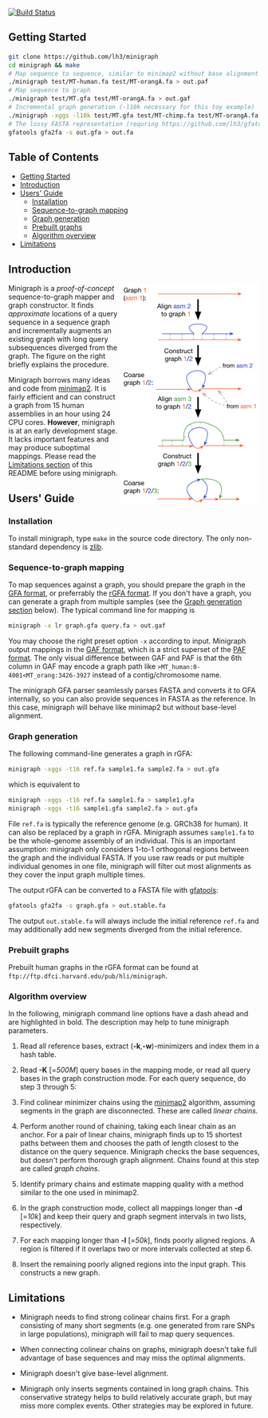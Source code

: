 [![Build Status](https://travis-ci.org/lh3/minigraph.svg?branch=master)](https://travis-ci.org/lh3/minigraph)
## <a name="started"></a>Getting Started

```sh
git clone https://github.com/lh3/minigraph
cd minigraph && make
# Map sequence to sequence, similar to minimap2 without base alignment
./minigraph test/MT-human.fa test/MT-orangA.fa > out.paf
# Map sequence to graph
./minigraph test/MT.gfa test/MT-orangA.fa > out.gaf
# Incremental graph generation (-l10k necessary for this toy example)
./minigraph -xggs -l10k test/MT.gfa test/MT-chimp.fa test/MT-orangA.fa > out.gfa
# The lossy FASTA representation (requring https://github.com/lh3/gfatools)
gfatools gfa2fa -s out.gfa > out.fa
```

## Table of Contents

- [Getting Started](#started)
- [Introduction](#intro)
- [Users' Guide](#uguide)
  - [Installation](#install)
  - [Sequence-to-graph mapping](#map)
  - [Graph generation](#ggen)
  - [Prebuilt graphs](#prebuilt)
  - [Algorithm overview](#algo)
- [Limitations](#limit)

## <a name="intro"></a>Introduction

<img align="right" width="278" src="doc/example1.png"/>

Minigraph is a *proof-of-concept* sequence-to-graph mapper and graph
constructor. It finds *approximate* locations of a query sequence in a sequence
graph and incrementally augments an existing graph with long query subsequences
diverged from the graph. The figure on the right briefly explains the procedure.

Minigraph borrows many ideas and code from [minimap2][minimap2]. It is fairly
efficient and can construct a graph from 15 human assemblies in an hour using
24 CPU cores. **However**, minigraph is at an early development stage. It lacks
important features and may produce suboptimal mappings. Please read the
[Limitations section](#limit) of this README before using minigraph.

## <a name="uguide"></a>Users' Guide

### <a name="install"></a>Installation

To install minigraph, type `make` in the source code directory. The only
non-standard dependency is [zlib][zlib].

### <a name="map"></a>Sequence-to-graph mapping

To map sequences against a graph, you should prepare the graph in the [GFA
format][gfa1], or preferrably the [rGFA format][rgfa]. If you don't have
a graph, you can generate a graph from multiple samples (see the [Graph
generation section](#ggen) below). The typical command line for mapping is
```sh
minigraph -x lr graph.gfa query.fa > out.gaf
```
You may choose the right preset option `-x` according to input. Minigraph
output mappings in the [GAF format][gaf], which is a strict superset of the
[PAF format][paf]. The only visual difference between GAF and PAF is that the
6th column in GAF may encode a graph path like
`>MT_human:0-4001<MT_orang:3426-3927` instead of a contig/chromosome name.

The minigraph GFA parser seamlessly parses FASTA and converts it to GFA
internally, so you can also provide sequences in FASTA as the reference. In
this case, minigraph will behave like minimap2 but without base-level
alignment.

### <a name="ggen"></a>Graph generation

The following command-line generates a graph in rGFA:
```sh
minigraph -xggs -t16 ref.fa sample1.fa sample2.fa > out.gfa
```
which is equivalent to
```sh
minigraph -xggs -t16 ref.fa sample1.fa > sample1.gfa
minigraph -xggs -t16 sample1.gfa sample2.fa > out.gfa
```
File `ref.fa` is typically the reference genome (e.g. GRCh38 for human).
It can also be replaced by a graph in rGFA. Minigraph assumes `sample1.fa` to
be the whole-genome assembly of an individual. This is an important assumption:
minigraph only considers 1-to-1 orthogonal regions between the graph and the
individual FASTA. If you use raw reads or put multiple individual genomes in
one file, minigraph will filter out most alignments as they cover the input
graph multiple times.

The output rGFA can be converted to a FASTA file with [gfatools][gfatools]:
```sh
gfatools gfa2fa -s graph.gfa > out.stable.fa
```
The output `out.stable.fa` will always include the initial reference `ref.fa`
and may additionally add new segments diverged from the initial reference.

### <a name="prebuilt"></a>Prebuilt graphs

Prebuilt human graphs in the rGFA format can be found at
`ftp://ftp.dfci.harvard.edu/pub/hli/minigraph`.

### <a name="algo"></a>Algorithm overview

In the following, minigraph command line options have a dash ahead and are
highlighted in bold. The description may help to tune minigraph parameters.

1. Read all reference bases, extract (**-k**,**-w**)-minimizers and index them
   in a hash table.

2. Read **-K** [=*500M*] query bases in the mapping mode, or read all query
   bases in the graph construction mode. For each query sequence, do step 3
   through 5:

3. Find colinear minimizer chains using the [minimap2][minimap2] algorithm,
   assuming segments in the graph are disconnected. These are called *linear
   chains*.

4. Perform another round of chaining, taking each linear chain as an anchor.
   For a pair of linear chains, minigraph finds up to 15 shortest paths between
   them and chooses the path of length closest to the distance on the query
   sequence. Minigraph checks the base sequences, but doesn't perform thorough
   graph alignment. Chains found at this step are called *graph chains*.

5. Identify primary chains and estimate mapping quality with a method similar
   to the one used in minimap2.

6. In the graph construction mode, collect all mappings longer than **-d**
   [=*10k*] and keep their query and graph segment intervals in two lists,
   respectively.

7. For each mapping longer than **-l** [=*50k*], finds poorly aligned regions.
   A region is filtered if it overlaps two or more intervals collected at step
   6.

8. Insert the remaining poorly aligned regions into the input graph. This
   constructs a new graph.

## <a name="limit"></a>Limitations

* Minigraph needs to find strong colinear chains first. For a graph consisting
  of many short segments (e.g. one generated from rare SNPs in large
  populations), minigraph will fail to map query sequences.

* When connecting colinear chains on graphs, minigraph doesn't take full
  advantage of base sequences and may miss the optimal alignments.

* Minigraph doesn't give base-level alignment.

* Minigraph only inserts segments contained in long graph chains. This
  conservative strategy helps to build relatively accurate graph, but may miss
  more complex events. Other strategies may be explored in future.



[zlib]: http://zlib.net/
[minimap2]: https://github.com/lh3/minimap2
[rgfa]: https://github.com/lh3/gfatools/blob/master/doc/rGFA.md
[gfa1]: https://github.com/GFA-spec/GFA-spec/blob/master/GFA1.md
[gaf]: https://github.com/lh3/gfatools/blob/master/doc/rGFA.md#the-graph-alignment-format-gaf
[paf]: https://github.com/lh3/miniasm/blob/master/PAF.md
[gfatools]: ttps://github.com/lh3/gfatools
